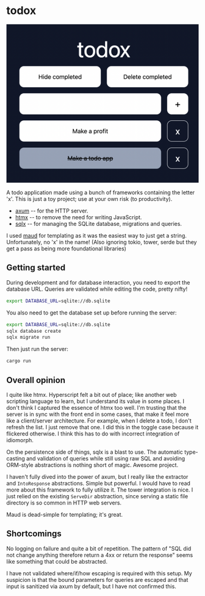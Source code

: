 # todox

![Screenshot](./images/screenshot.png)

A todo application made using a bunch of frameworks containing the letter 'x'.
This is just a toy project; use at your own risk (to productivity).

* [axum](https://github.com/tokio-rs/axum) -- for the HTTP server.
* [htmx](https://github.com/bigskysoftware/htmx) -- to remove the need for
  writing JavaScript.
* [sqlx](https://github.com/launchbadge/sqlx) -- for managing the SQLite
  database, migrations and queries.

I used [maud](https://github.com/lambda-fairy/maud) for templating as it was the
easiest way to just get a string. Unfortunately, no 'x' in the name! (Also
ignoring tokio, tower, serde but they get a pass as being more foundational
libraries)

## Getting started

During development and for database interaction, you need to export the database
URL. Queries are validated while editing the code, pretty nifty!

```sh
export DATABASE_URL=sqlite://db.sqlite
```

You also need to get the database set up before running the server:

```sh
export DATABASE_URL=sqlite://db.sqlite
sqlx database create
sqlx migrate run
```

Then just run the server:

```sh
cargo run
```

## Overall opinion

I quite like htmx. Hyperscript felt a bit out of place; like another web
scripting language to learn, but I understand its value in some places. I don't
think I captured the essence of htmx too well. I'm trusting that the server is
in sync with the front end in some cases, that make it feel more like a
client/server architecture. For example, when I delete a todo, I don't refresh
the list. I just remove that one. I did this in the toggle case because it
flickered otherwise. I think this has to do with incorrect integration of
idiomorph.

On the persistence side of things, sqlx is a blast to use. The automatic
type-casting and validation of queries while still using raw SQL and avoiding
ORM-style abstractions is nothing short of magic. Awesome project.

I haven't fully dived into the power of axum, but I really like the extractor
and `IntoResponse` abstractions. Simple but powerful. I would have to read more
about this framework to fully utilize it. The tower integration is nice. I just
relied on the existing `ServeDir` abstraction, since serving a static file
directory is so common in HTTP web servers.

Maud is dead-simple for templating; it's great.

## Shortcomings

No logging on failure and quite a bit of repetition. The pattern of "SQL did not
change anything therefore return a 4xx or return the response" seems like
something that could be abstracted.

I have not validated where/if/how escaping is required with this setup. My
suspicion is that the bound parameters for queries are escaped and that input is
sanitized via axum by default, but I have not confirmed this.
